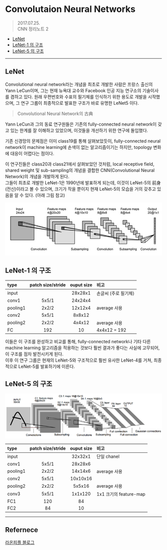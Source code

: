 
Convolutaion Neural Networks
=====================================
> 2017.07.25.  
> CNN 정리노트 2

<!-- TOC -->

- [LeNet](#lenet)
- [LeNet-1 의 구조](#lenet-1-의-구조)
- [LeNet-5 의 구조](#lenet-5-의-구조)

<!-- /TOC -->
---


## LeNet

Convolutional neural network라는 개념을 최초로 개발한 사람은 프랑스 출신의 Yann LeCun이며, 그는 현재 뉴욕대 교수와 Facebook 인공 지능 연구소의 기술이사를 겸하고 있다. 원래 우편번호와 수표의 필기체를 인식하기 위한 용도로 개발을 시작했으며, 그 연구 그룹이 최종적으로 발표한 구조가 바로 유명한 LeNet5 이다.

> Convolutional Neural Network의 古典

Yann LeCun과 그의 동료 연구원들은 기존의 fully-connected neural network이 갖고 있는 한계를 잘 이해하고 있었으며, 이것들을 개선하기 위한 연구에 돌입했다.

기존 신경망의 문제점은 이미 class19를 통해 살펴보았듯이, fully-connected neural network이 machine learning에 손색이 없는 알고리즘이기는 하지만, topology 변화에 대응이 어렵다는 점이다.

이 연구진들은 class20과 class21에서 살펴보았던 것처럼, local receptive field, shared weight 및 sub-sampling의 개념을 결합한 CNN(Convolutional Neural Network)의 개념을 개발하게 된다.  
그들이 최초로 개발한 LeNet-1은 1990년에 발표하게 되는데, 이것이 LeNet-5의 前身(전신)이라고 볼 수 있으며, 크기가 작을 뿐이지 현재 LeNet-5의 모습을 거의  갖추고 있음을 알 수 있다. (아래 그림 참고)  

![](./images/LeNet1.png)

## LeNet-1 의 구조

type        |patch size/stride  |   ouput size  | 비고
:-----------|:-----------------:|:-------------:|:-------------
input       |                   |   28x28x1     | 손글씨 (주로 필기체)
conv1       |   5x5/1           |   24x24x4     |
pooling1    |   2x2/2           |   12x12x4     | average 사용
conv2       |   5x5/1           |   8x8x12      |
pooling2    |   2x2/2           |   4x4x12      | average 사용
FC          |   192             |   10          | 4x4x12 = 192


이들은 이 구조를 완성하고 비교를 통해, fully-connected network나 기타 다른 machine learning 알고리즘을 적용하는 것보다 훨씬 결과가 좋다는 사실에 고무되어, 이 구조를 점차 발전시키게 된다.  
이후 이 연구 그룹은 현재의 LeNet-5와 구조적으로 훨씬 유사한 LeNet-4를 거쳐, 최종적으로 LeNet-5를 발표하기에 이른다.
   
## LeNet-5 의 구조

![](./images/LeNet5.png)

type        |patch size/stride  |   ouput size  | 비고
:-----------|:-----------------:|:-------------:|:-------------
input       |                   |   32x32x1     | 단일 chanel
conv1       |   5x5/1           |   28x28x6     |
pooling1    |   2x2/2           |   14x14x6     | average 사용
conv2       |   5x5/1           |   10x10x16    |
pooling2    |   2x2/2           |   5x5x16      | average 사용
conv3       |   5x5/1           |   1x1x120     | 1x1 크기의 feature-map
FC1         |   120             |   84          | 
FC2         |   84              |   10          |


---

<h2>Refernece </h2>  

[라온피플 블로그](http://laonple.blog.me/220643128255)